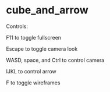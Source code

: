 # cube_and_arrow

Controls:

F11 to toggle fullscreen

Escape to toggle camera look

WASD, space, and Ctrl to control camera

IJKL to control arrow

F to toggle wireframes
